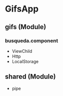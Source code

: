 # GifsApp

## gifs (Module)
### busqueda.component
* ViewChild
* Http
* LocalStorage

## shared (Module)
* pipe

